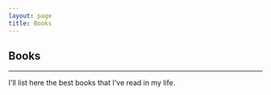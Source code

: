 ```yaml
---
layout: page
title: Books
---
```


## Books

* * *

I'll list here the best books that I've read in my life.
